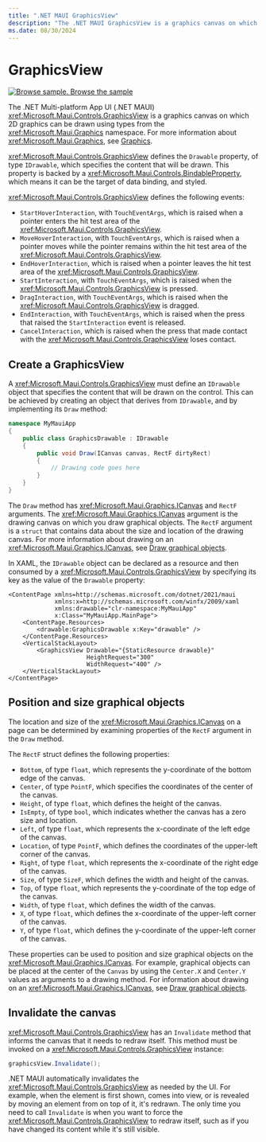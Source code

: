 ```yaml
---
title: ".NET MAUI GraphicsView"
description: "The .NET MAUI GraphicsView is a graphics canvas on which 2D graphics can be drawn using types from the Microsoft.Maui.Graphics namespace."
ms.date: 08/30/2024
---
```


# GraphicsView

[![Browse sample.](~/media/code-sample.png) Browse the sample](/samples/dotnet/maui-samples/userinterface-graphicsview)

The .NET Multi-platform App UI (.NET MAUI) <xref:Microsoft.Maui.Controls.GraphicsView> is a graphics canvas on which 2D graphics can be drawn using types from the <xref:Microsoft.Maui.Graphics> namespace. For more information about <xref:Microsoft.Maui.Graphics>, see [Graphics](~/user-interface/graphics/index.md).

<xref:Microsoft.Maui.Controls.GraphicsView> defines the `Drawable` property, of type `IDrawable`, which specifies the content that will be drawn. This property is backed by a <xref:Microsoft.Maui.Controls.BindableProperty>, which means it can be the target of data binding, and styled.

<xref:Microsoft.Maui.Controls.GraphicsView> defines the following events:

- `StartHoverInteraction`, with `TouchEventArgs`, which is raised when a pointer enters the hit test area of the <xref:Microsoft.Maui.Controls.GraphicsView>.
- `MoveHoverInteraction`, with `TouchEventArgs`, which is raised when a pointer moves while the pointer remains within the hit test area of the <xref:Microsoft.Maui.Controls.GraphicsView>.
- `EndHoverInteraction`, which is raised when a pointer leaves the hit test area of the <xref:Microsoft.Maui.Controls.GraphicsView>.
- `StartInteraction`, with `TouchEventArgs`, which is raised when the <xref:Microsoft.Maui.Controls.GraphicsView> is pressed.
- `DragInteraction`, with `TouchEventArgs`, which is raised when the <xref:Microsoft.Maui.Controls.GraphicsView> is dragged.
- `EndInteraction`, with `TouchEventArgs`, which is raised when the press that raised the `StartInteraction` event is released.
- `CancelInteraction`, which is raised when the press that made contact with the <xref:Microsoft.Maui.Controls.GraphicsView> loses contact.

## Create a GraphicsView

A <xref:Microsoft.Maui.Controls.GraphicsView> must define an `IDrawable` object that specifies the content that will be drawn on the control. This can be achieved by creating an object that derives from `IDrawable`, and by implementing its `Draw` method:

```csharp
namespace MyMauiApp
{
    public class GraphicsDrawable : IDrawable
    {
        public void Draw(ICanvas canvas, RectF dirtyRect)
        {
            // Drawing code goes here
        }      
    }
}
```

The `Draw` method has <xref:Microsoft.Maui.Graphics.ICanvas> and `RectF` arguments. The <xref:Microsoft.Maui.Graphics.ICanvas> argument is the drawing canvas on which you draw graphical objects. The `RectF` argument is a `struct` that contains data about the size and location of the drawing canvas. For more information about drawing on an <xref:Microsoft.Maui.Graphics.ICanvas>, see [Draw graphical objects](~/user-interface/graphics/draw.md).

In XAML, the `IDrawable` object can be declared as a resource and then consumed by a <xref:Microsoft.Maui.Controls.GraphicsView> by specifying its key as the value of the `Drawable` property:

```xaml
<ContentPage xmlns=http://schemas.microsoft.com/dotnet/2021/maui
             xmlns:x=http://schemas.microsoft.com/winfx/2009/xaml
             xmlns:drawable="clr-namespace:MyMauiApp"
             x:Class="MyMauiApp.MainPage">
    <ContentPage.Resources>
        <drawable:GraphicsDrawable x:Key="drawable" />
    </ContentPage.Resources>
    <VerticalStackLayout>
        <GraphicsView Drawable="{StaticResource drawable}"
                      HeightRequest="300"
                      WidthRequest="400" />
    </VerticalStackLayout>
</ContentPage>
```

## Position and size graphical objects

The location and size of the <xref:Microsoft.Maui.Graphics.ICanvas> on a page can be determined by examining properties of the `RectF` argument in the `Draw` method.

The `RectF` struct defines the following properties:

- `Bottom`, of type `float`, which represents the y-coordinate of the bottom edge of the canvas.
- `Center`, of type `PointF`, which specifies the coordinates of the center of the canvas.
- `Height`, of type `float`, which defines the height of the canvas.
- `IsEmpty`, of type `bool`, which indicates whether the canvas has a zero size and location.
- `Left`, of type `float`, which represents the x-coordinate of the left edge of the canvas.
- `Location`, of type `PointF`, which defines the coordinates of the upper-left corner of the canvas.
- `Right`, of type `float`, which represents the x-coordinate of the right edge of the canvas.
- `Size`, of type `SizeF`, which defines the width and height of the canvas.
- `Top`, of type `float`, which represents the y-coordinate of the top edge of the canvas.
- `Width`, of type `float`, which defines the width of the canvas.
- `X`, of type `float`, which defines the x-coordinate of the upper-left corner of the canvas.
- `Y`, of type `float`, which defines the y-coordinate of the upper-left corner of the canvas.

These properties can be used to position and size graphical objects on the <xref:Microsoft.Maui.Graphics.ICanvas>. For example, graphical objects can be placed at the center of the `Canvas` by using the `Center.X` and `Center.Y` values as arguments to a drawing method. For information about drawing on an <xref:Microsoft.Maui.Graphics.ICanvas>, see [Draw graphical objects](~/user-interface/graphics/draw.md).

## Invalidate the canvas

<xref:Microsoft.Maui.Controls.GraphicsView> has an `Invalidate` method that informs the canvas that it needs to redraw itself. This method must be invoked on a <xref:Microsoft.Maui.Controls.GraphicsView> instance:

```csharp
graphicsView.Invalidate();
```

.NET MAUI automatically invalidates the <xref:Microsoft.Maui.Controls.GraphicsView> as needed by the UI. For example, when the element is first shown, comes into view, or is revealed by moving an element from on top of it, it's redrawn. The only time you need to call `Invalidate` is when you want to force the <xref:Microsoft.Maui.Controls.GraphicsView> to redraw itself, such as if you have changed its content while it's still visible.

<!-- TODO: Not currently supported

## Convert the drawable to an image

Graphical objects that are drawn on a <xref:Microsoft.Maui.Controls.GraphicsView> can be converted to an image by the `ToImage` method, which is available in the <xref:Microsoft.Maui.Graphics> namespace. This method requires `width` and `height` arguments, of type `float`, that specify the dimensions of the image.

The `ToImage` method operates on an `IDrawable` object, which is exposed by the `GraphicsView.Drawable` property. Therefore, to call the `ToImage` method on a <xref:Microsoft.Maui.Controls.GraphicsView>, the <xref:Microsoft.Maui.Controls.GraphicsView> must be named with the `x:Name` attribute:

```xaml
<GraphicsView x:Name="graphicsView"
              Drawable="{StaticResource drawable}"
              HeightRequest="300"
              WidthRequest="400" />
```

In code, the `Drawable` property of the <xref:Microsoft.Maui.Controls.GraphicsView> object can then be accessed, and the `ToImage` method called:

```csharp
IImage image = graphicsView.Drawable.ToImage(400, 500);
```

For information about image handling in <xref:Microsoft.Maui.Graphics>, see [Images](~/user-interface/graphics/images.md). -->
